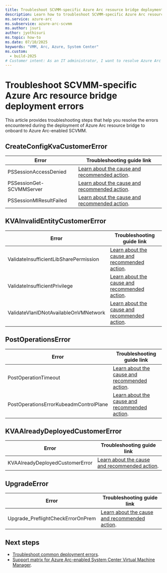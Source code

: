 ```yaml
---
title: Troubleshoot SCVMM-specific Azure Arc resource bridge deployment errors
description: Learn how to troubleshoot SCVMM-specific Azure Arc resource bridge deployment errors. 
ms.service: azure-arc
ms.subservice: azure-arc-scvmm
ms.author: jsuri
author: jyothisuri
ms.topic: how-to 
ms.date: 07/10/2025
keywords: "VMM, Arc, Azure, System Center"
ms.custom:
  - build-2025
# Customer intent: As an IT administrator, I want to resolve Azure Arc resource bridge deployment errors in SCVMM, so that I can successfully onboard resources to Azure and ensure seamless operations.
---
```


# Troubleshoot SCVMM-specific Azure Arc resource bridge deployment errors

This article provides troubleshooting steps that help you resolve the errors encountered during the deployment of Azure Arc resource bridge to onboard to Azure Arc-enabled SCVMM.

## CreateConfigKvaCustomerError

|**Error**|**Troubleshooting guide link**|
|---|---|
|PSSessionAccessDenied|[Learn about the cause and recommended action](https://go.microsoft.com/fwlink/?linkid=2298170).|
|PSSessionGet-SCVMMServer|[Learn about the cause and recommended action](https://go.microsoft.com/fwlink/?linkid=2297694).|
|PSSessionMIResultFailed|[Learn about the cause and recommended action](https://go.microsoft.com/fwlink/?linkid=2298171).|

## KVAInvalidEntityCustomerError

|**Error**|**Troubleshooting guide link**|
|---|---|
|ValidateInsufficientLibSharePermission|[Learn about the cause and recommended action](https://go.microsoft.com/fwlink/?linkid=2297975).|
|ValidateInsufficientPrivilege|[Learn about the cause and recommended action](https://go.microsoft.com/fwlink/?linkid=2298222).|
|ValidateVlanIDNotAvailableOnVMNetwork|[Learn about the cause and recommended action](https://go.microsoft.com/fwlink/?linkid=2297976).|

## PostOperationsError

|**Error**|**Troubleshooting guide link**|
|---|---|
|PostOperationTimeout|[Learn about the cause and recommended action](https://go.microsoft.com/fwlink/?linkid=2300587).|
|PostOperationsErrorKubeadmControlPlane|[Learn about the cause and recommended action](https://go.microsoft.com/fwlink/?linkid=2301242).|

## KVAAlreadyDeployedCustomerError

|**Error**|**Troubleshooting guide link**|
|---|---|
|KVAAlreadyDeployedCustomerError|[Learn about the cause and recommended action](https://go.microsoft.com/fwlink/?linkid=2326777).|

## UpgradeError

|**Error**|**Troubleshooting guide link**|
|---|---|
|Upgrade_PreflightCheckErrorOnPrem|[Learn about the cause and recommended action](https://go.microsoft.com/fwlink/?linkid=2304710).|

## Next steps

- [Troubleshoot common deployment errors](/azure/azure-arc/resource-bridge/troubleshoot-resource-bridge).
- [Support matrix for Azure Arc-enabled System Center Virtual Machine Manager](support-matrix-for-system-center-virtual-machine-manager.md).
